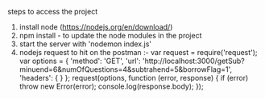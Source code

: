 steps to access the project

1. install node (https://nodejs.org/en/download/)
2. npm install -  to update the node modules in the project
3. start the server with 'nodemon index.js'
4. nodejs request to hit on the postman :-
    var request = require('request');
    var options = {
    'method': 'GET',
    'url': 'http://localhost:3000/getSub?minuend=6&numOfQuestions=4&subtrahend=5&borrowFlag=1',
    'headers': {
    }
    };
    request(options, function (error, response) { 
    if (error) throw new Error(error);
    console.log(response.body);
    });
